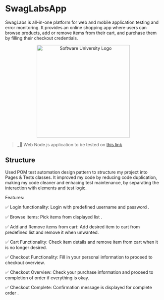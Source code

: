 # SwagLabsApp
SwagLabs is all-in-one platform for web and mobile application testing and error monitoring. It provides an online shopping app where users can browse products, add or remove items from their cart, and purchase them by filling their checkout credentials.



<p align="center">
  <img 
    alt="Software University Logo"
    src="https://vizia.sofia.bg/wp-content/uploads/2018/11/software-university-logo.png"
    width="300"
  >
</p>

> _🧪 Web Node.js application to be tested on [this link](https://www.saucedemo.com/)


## Structure
Used POM test automation design pattern to structure my project into Pages & Tests classes. It improved my code by reducing code duplication, making my code cleaner and enhacing test maintenance, by separating the interaction with elements and test logic.



Features:

✅ Login functionality: Login with predefined username and password .

✅ Browse items: Pick items from displayed list .

✅ Add and Remove items from cart: Add desired item to cart from predefined list and remove it when unwanted.

✅ Cart Functionality: Check item details and remove item from cart when it is no longer desired.

✅ Checkout Functionality: Fill in your personal information to proceed to checkout overview.

✅ Checkout Overview: Check your purchase information and proceed to completion of order if everything is okay.

✅ Checkout Complete: Confirmation message is displayed for complete order .
